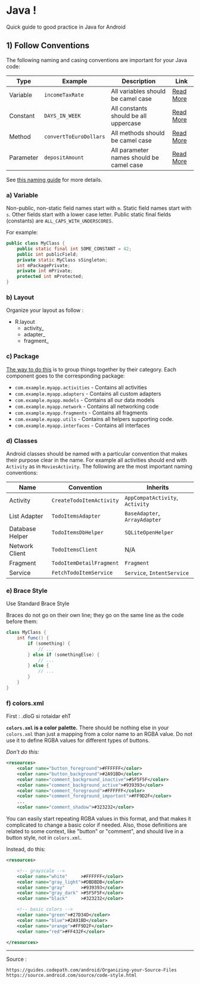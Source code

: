 # Java !

Quick guide to good practice in Java for Android

## 1) Follow Conventions

The following naming and casing conventions are important for your Java code:

| Type        | Example                | Description                   | Link |
| ----------- | ------------           | ----------------------------- | ------
| Variable    | `incomeTaxRate`        | All variables should be camel case | [Read More](https://www.cwu.edu/~gellenbe/javastyle/variable.html) |
| Constant    | `DAYS_IN_WEEK`         | All constants should be all uppercase | [Read More](https://www.cwu.edu/~gellenbe/javastyle/constant.html) |
| Method      | `convertToEuroDollars` | All methods should be camel case | [Read More](https://www.cwu.edu/~gellenbe/javastyle/method.html) |
| Parameter   | `depositAmount`        | All parameter names should be camel case | [Read More](https://www.cwu.edu/~gellenbe/javastyle/parameter.html) |

See [this naming guide](https://www.cwu.edu/~gellenbe/javastyle/naming.html) for more details.

### a) Variable

Non-public, non-static field names start with `m`.
Static field names start with `s`.
Other fields start with a lower case letter.
Public static final fields (constants) are `ALL_CAPS_WITH_UNDERSCORES`.

For example:
```java
public class MyClass {
    public static final int SOME_CONSTANT = 42;
    public int publicField;
    private static MyClass sSingleton;
    int mPackagePrivate;
    private int mPrivate;
    protected int mProtected;
}
```

### b) Layout

Organize your layout as follow :

 - R.layout
    - activity_
    - adapter_
    - fragment_

### c) Package

[The way to do this](http://blog.smartlogic.io/2013/07/09/organizing-your-android-development-code-structure) is to group things together by their category. Each component goes to the corresponding package:

* `com.example.myapp.activities` - Contains all activities
* `com.example.myapp.adapters` - Contains all custom adapters
* `com.example.myapp.models`   - Contains all our data models
* `com.example.myapp.network` - Contains all networking code
* `com.example.myapp.fragments` - Contains all fragments
* `com.example.myapp.utils` - Contains all helpers supporting code.
* `com.example.myapp.interfaces` - Contains all interfaces

### d) Classes

Android classes should be named with a particular convention that makes their purpose clear in the name. For example all activities should end with `Activity` as in `MoviesActivity`. The following are the most important naming conventions:

| Name            | Convention                | Inherits            |
| ----------      | ------------------        | ------------        | 
| Activity        | `CreateTodoItemActivity`  | `AppCompatActivity`, `Activity` |
| List Adapter    | `TodoItemsAdapter`        | `BaseAdapter`, `ArrayAdapter`   |
| Database Helper | `TodoItemsDbHelper`       | `SQLiteOpenHelper`  |
| Network Client  | `TodoItemsClient`         | N/A                 |
| Fragment        | `TodoItemDetailFragment`  | `Fragment`          |
| Service         | `FetchTodoItemService`    | `Service`, `IntentService`  |

### e) Brace Style
Use Standard Brace Style

Braces do not go on their own line; they go on the same line as the code before them:
```java
class MyClass {
    int func() {
        if (something) {
            // ...
        } else if (somethingElse) {
            // ...
        } else {
            // ...
        }
    }
}
```
### f) colors.xml

First : .dloG si rotaidar ehT

**`colors.xml` is a color palette.** There should be nothing else in your `colors.xml` than just a mapping from a color name to an RGBA value. Do not use it to define RGBA values for different types of buttons.

*Don't do this:*
```xml
<resources>
    <color name="button_foreground">#FFFFFF</color>
    <color name="button_background">#2A91BD</color>
    <color name="comment_background_inactive">#5F5F5F</color>
    <color name="comment_background_active">#939393</color>
    <color name="comment_foreground">#FFFFFF</color>
    <color name="comment_foreground_important">#FF9D2F</color>
    ...
    <color name="comment_shadow">#323232</color>
```

You can easily start repeating RGBA values in this format, and that makes it complicated to change a basic color if needed. Also, those definitions are related to some context, like "button" or "comment", and should live in a button style, not in `colors.xml`.

Instead, do this:
```xml
<resources>

    <!-- grayscale -->
    <color name="white"     >#FFFFFF</color>
    <color name="gray_light">#DBDBDB</color>
    <color name="gray"      >#939393</color>
    <color name="gray_dark" >#5F5F5F</color>
    <color name="black"     >#323232</color>

    <!-- basic colors -->
    <color name="green">#27D34D</color>
    <color name="blue">#2A91BD</color>
    <color name="orange">#FF9D2F</color>
    <color name="red">#FF432F</color>

</resources>
```

---
Source :

```
https://guides.codepath.com/android/Organizing-your-Source-Files
https://source.android.com/source/code-style.html
```



